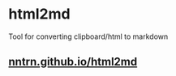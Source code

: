 # html2md

Tool for converting clipboard/html to markdown

## [nntrn.github.io/html2md](https://nntrn.github.io/html2md)



